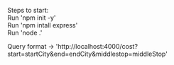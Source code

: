 Steps to start: <br>
Run 'npm init -y' <br>
Run 'npm intall express' <br>
Run 'node .' <br>

Query format -> 'http://localhost:4000/cost?start=startCity&end=endCity&middlestop=middleStop'

